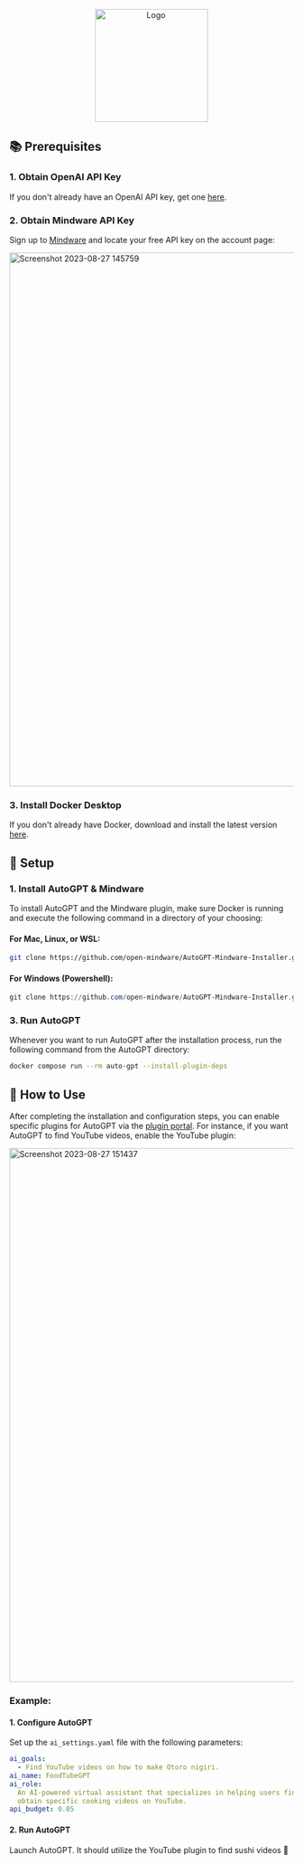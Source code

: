 <!-- Improved compatibility of back to top link: See: https://github.com/othneildrew/Best-README-Template/pull/73 -->

<a name="readme-top"></a>

<!--
*** Thanks for checking out the Best-README-Template. If you have a suggestion
*** that would make this better, please fork the repo and create a pull request
*** or simply open an issue with the tag "enhancement".
*** Don't forget to give the project a star!
*** Thanks again! Now go create something AMAZING! :D
-->

<!-- PROJECT SHIELDS -->
<!--
*** I'm using markdown "reference style" links for readability.
*** Reference links are enclosed in brackets [ ] instead of parentheses ( ).
*** See the bottom of this document for the declaration of the reference variables
*** for contributors-url, forks-url, etc. This is an optional, concise syntax you may use.
*** https://www.markdownguide.org/basic-syntax/#reference-style-links
-->

<!-- PROJECT LOGO -->
<div align="center">
    <img src="https://github.com/open-mindware/AutoGPT-Mindware/assets/23727727/6d982e1b-ffff-4fe5-9820-04441f8e77d2" alt="Logo" width="200" height="200">
</div>

## 📚 Prerequisites

### 1. Obtain OpenAI API Key

If you don't already have an OpenAI API key, get one [here](https://openai.com/blog/openai-api).

### 2. Obtain Mindware API Key

Sign up to [Mindware](https://mindware.xyz) and locate your free API key on the account page:

<img width="945" alt="Screenshot 2023-08-27 145759" src="https://github.com/open-mindware/AutoGPT-Mindware/assets/23727727/00583046-3468-4bfe-b32d-5a6c76009068">

### 3. Install Docker Desktop

If you don't already have Docker, download and install the latest version [here](https://www.docker.com/products/docker-desktop).

## 🔧 Setup

### 1. Install AutoGPT & Mindware

To install AutoGPT and the Mindware plugin, make sure Docker is running and execute the following command in a directory of your choosing:

#### For Mac, Linux, or WSL:

```bash
git clone https://github.com/open-mindware/AutoGPT-Mindware-Installer.git && cd ./AutoGPT-Mindware-Installer && ./installer.sh
```

#### For Windows (Powershell):

```powershell
git clone https://github.com/open-mindware/AutoGPT-Mindware-Installer.git; cd AutoGPT-Mindware-Installer; .\installer.bat
```

### 3. Run AutoGPT

Whenever you want to run AutoGPT after the installation process, run the following command from the AutoGPT directory:

```bash
docker compose run --rm auto-gpt --install-plugin-deps
```

## 🧠 How to Use

After completing the installation and configuration steps, you can enable specific plugins for AutoGPT via the [plugin portal](https://mindware.xyz). For instance, if you want AutoGPT to find YouTube videos, enable the YouTube plugin:

<img width="945" alt="Screenshot 2023-08-27 151437" src="https://github.com/open-mindware/AutoGPT-Mindware/assets/23727727/bcdb83bd-36e3-4993-b6ac-83660ef1cc0d">

### Example:

#### 1. Configure AutoGPT

Set up the `ai_settings.yaml` file with the following parameters:

```yaml
ai_goals:
  - Find YouTube videos on how to make Otoro nigiri.
ai_name: FoodTubeGPT
ai_role:
  An AI-powered virtual assistant that specializes in helping users find and
  obtain specific cooking videos on YouTube.
api_budget: 0.05
```

#### 2. Run AutoGPT

Launch AutoGPT. It should utilize the YouTube plugin to find sushi videos 🍣

